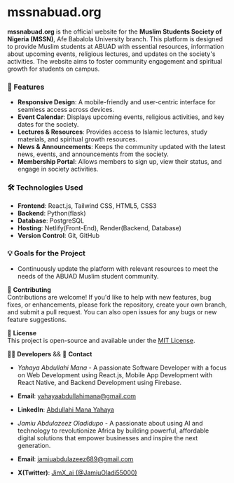 # mssnabuad.org

**mssnabuad.org** is the official website for the **Muslim Students Society of Nigeria (MSSN)**, Afe Babalola University branch. This platform is designed to provide Muslim students at ABUAD with essential resources, information about upcoming events, religious lectures, and updates on the society's activities. The website aims to foster community engagement and spiritual growth for students on campus.

### 🚀 Features

- **Responsive Design**: A mobile-friendly and user-centric interface for seamless access across devices.
- **Event Calendar**: Displays upcoming events, religious activities, and key dates for the society.
- **Lectures & Resources**: Provides access to Islamic lectures, study materials, and spiritual growth resources.
- **News & Announcements**: Keeps the community updated with the latest news, events, and announcements from the society.
- **Membership Portal**: Allows members to sign up, view their status, and engage in society activities.

### 🛠 Technologies Used

- **Frontend**: React.js, Tailwind CSS, HTML5, CSS3
- **Backend**: Python(flask)
- **Database**: PostgreSQL
- **Hosting**: Netlify(Front-End), Render(Backend, Database)
- **Version Control**: Git, GitHub

### 💡 Goals for the Project

- Continuously update the platform with relevant resources to meet the needs of the ABUAD Muslim student community.

🤝 **Contributing**  
Contributions are welcome! If you'd like to help with new features, bug fixes, or enhancements, please fork the repository, create your own branch, and submit a pull request. You can also open issues for any bugs or new feature suggestions.

📄 **License**  
This project is open-source and available under the [MIT License](LICENSE).

👨‍💻 **Developers** && 💬 **Contact**

- _Yahaya Abdullahi Mana_ - A passionate Software Developer with a focus on Web Development using React.js, Mobile App Development with React Native, and Backend Development using Firebase.

- **Email**: [yahayaabdullahimana@gmail.com](mailto:yahayaabdullahimana@gmail.com)
- **LinkedIn**: [Abdullahi Mana Yahaya](https://www.linkedin.com/in/abdullahi-mana-yahaya-29a87a281/)

- _Jamiu Abdulazeez Oladidupo_ - A passionate about using AI and technology to revolutionize Africa by building powerful, affordable digital solutions that empower businesses and inspire the next generation.

- **Email**: [jamiuabdulazeez689@gmail.com](mailto:jamiuabdulazeez689@gmail.com)
- **X(Twitter)**: [JimX_ai (@JamiuOladi55000)](https://x.com/JamiuOladi55000?t=Orv9gS1A9YoGmGRb6Dh_gA&s=08)
